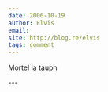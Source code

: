 ```yaml
---
date: 2006-10-19
author: Elvis
email: 
site: http://blog.re/elvis
tags: comment
---
```


<p>Mortel la tauph</p>
---
